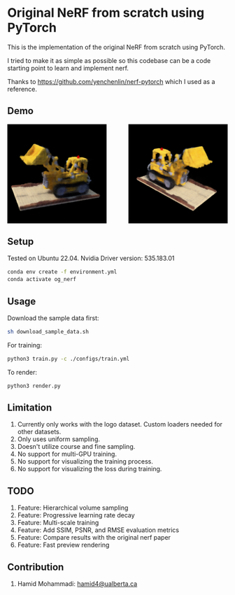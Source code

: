# Original NeRF from scratch using PyTorch

This is the implementation of the original NeRF from scratch using PyTorch.

I tried to make it as simple as possible so this codebase can be a code starting point to learn and implement nerf.

Thanks to https://github.com/yenchenlin/nerf-pytorch which I used as a reference.

## Demo

<div style="display: flex; justify-content: space-between;">
  <img src="imgs/demo_1.png" alt="Image 1" width="45%" />
  <img src="imgs/demo_2.png" alt="Image 2" width="45%" />
</div>

## Setup

Tested on Ubuntu 22.04.
Nvidia Driver version: 535.183.01


```bash
conda env create -f environment.yml
conda activate og_nerf
```

## Usage

Download the sample data first:

```bash
sh download_sample_data.sh
```

For training:

```bash
python3 train.py -c ./configs/train.yml
```

To render:

```bash
python3 render.py
```

## Limitation

1. Currently only works with the logo dataset. Custom loaders needed for other datasets.
2. Only uses uniform sampling.
3. Doesn't utilize course and fine sampling.
4. No support for multi-GPU training.
5. No support for visualizing the training process.
6. No support for visualizing the loss during training.

## TODO
1. Feature: Hierarchical volume sampling
1. Feature: Progressive learning rate decay
1. Feature: Multi-scale training
1. Feature: Add SSIM, PSNR, and RMSE evaluation metrics
1. Feature: Compare results with the original nerf paper
1. Feature: Fast preview rendering


## Contribution
1. Hamid Mohammadi: <hamid4@ualberta.ca>
